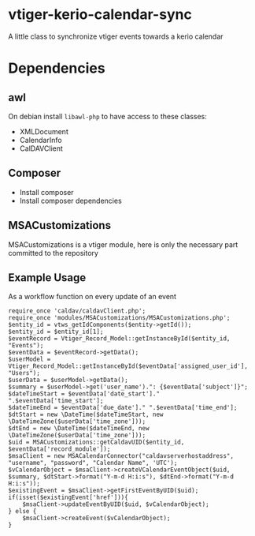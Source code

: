 # vtiger-kerio-calendar-sync
A little class to synchronize vtiger events towards a kerio calendar

# Dependencies

## awl
On debian install `libawl-php` to have access to these classes:
* XMLDocument
* CalendarInfo
* CalDAVClient

## Composer
* Install composer
* Install composer dependencies

## MSACustomizations 
MSACustomizations is a vtiger module, here is only the necessary part committed to the repository

## Example Usage

As a workflow function on every update of an event
```
require_once 'caldav/caldavClient.php';
require_once 'modules/MSACustomizations/MSACustomizations.php';
$entity_id = vtws_getIdComponents($entity->getId());
$entity_id = $entity_id[1];
$eventRecord = Vtiger_Record_Model::getInstanceById($entity_id, "Events");
$eventData = $eventRecord->getData();
$userModel = Vtiger_Record_Model::getInstanceById($eventData['assigned_user_id'], "Users");
$userData = $userModel->getData();
$summary = $userModel->get('user_name').": {$eventData['subject']}";
$dateTimeStart = $eventData['date_start']." ".$eventData['time_start'];
$dateTimeEnd = $eventData['due_date']." ".$eventData['time_end'];
$dtStart = new \DateTime($dateTimeStart, new \DateTimeZone($userData['time_zone']));
$dtEnd = new \DateTime($dateTimeEnd, new \DateTimeZone($userData['time_zone']));
$uid = MSACustomizations::getCaldavUID($entity_id, $eventData['record_module']);
$msaClient = new MSACalendarConnector("caldavserverhostaddress", "username", "password", "Calendar Name", 'UTC');
$vCalendarObject = $msaClient->createVCalendarEventObject($uid, $summary, $dtStart->format("Y-m-d H:i:s"), $dtEnd->format("Y-m-d H:i:s"));
$existingEvent = $msaClient->getFirstEventByUID($uid);
if(isset($existingEvent['href'])){
	$msaClient->updateEventByUID($uid, $vCalendarObject);
} else {
	$msaClient->createEvent($vCalendarObject);
}
```